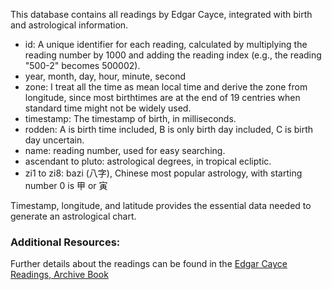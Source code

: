 This database contains all readings by Edgar Cayce, integrated with birth and astrological information.

- id: A unique identifier for each reading, calculated by multiplying the reading number by 1000 and adding the reading index (e.g., the reading "500-2" becomes 500002).
- year, month, day, hour, minute, second
- zone: I treat all the time as mean local time and derive the zone from longitude, since most birthtimes are at the end of 19 centries when standard time might not be widely used.
- timestamp: The timestamp of birth, in milliseconds.
- rodden: A is birth time included, B is only birth day included, C is birth day uncertain.
- name: reading number, used for easy searching.
- ascendant to pluto: astrological degrees, in tropical ecliptic.
- zi1 to zi8: bazi (八字), Chinese most popular astrology, with starting number 0 is 甲 or 寅


Timestamp, longitude, and latitude provides the essential data needed to generate an astrological chart.

### Additional Resources:
Further details about the readings can be found in the [Edgar Cayce Readings, Archive Book](https://archive.org/embed/edgarcaycereadin0019cayc)
